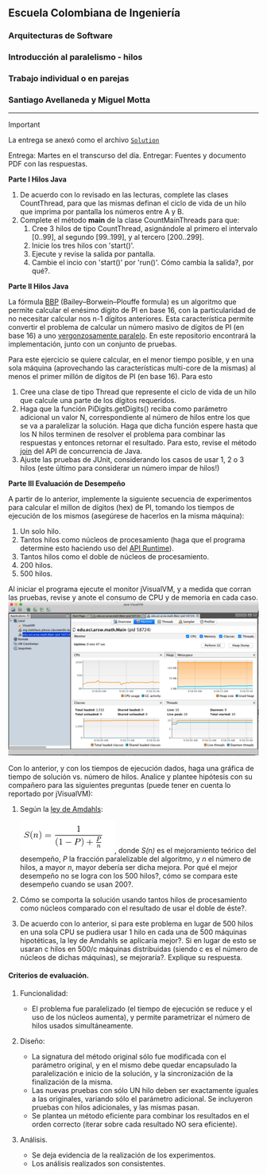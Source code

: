 ## Escuela Colombiana de Ingeniería
### Arquitecturas de Software
### Introducción al paralelismo - hilos

### Trabajo individual o en parejas

### Santiago Avellaneda y Miguel Motta

---

> [!IMPORTANT]  
> La entrega se anexó como el archivo [`Solution`](Solution.md)



Entrega: Martes en el transcurso del día.
Entregar: Fuentes y documento PDF con las respuestas.

**Parte I Hilos Java**

1. De acuerdo con lo revisado en las lecturas, complete las clases CountThread, para que las mismas definan el ciclo de vida de un hilo que imprima por pantalla los números entre A y B.
2. Complete el método __main__ de la clase CountMainThreads para que:
	1. Cree 3 hilos de tipo CountThread, asignándole al primero el intervalo [0..99], al segundo [99..199], y al tercero [200..299].
	2. Inicie los tres hilos con 'start()'.
	3. Ejecute y revise la salida por pantalla.
	4. Cambie el incio con 'start()' por 'run()'. Cómo cambia la salida?, por qué?.

**Parte II Hilos Java**

La fórmula [BBP](https://en.wikipedia.org/wiki/Bailey%E2%80%93Borwein%E2%80%93Plouffe_formula) (Bailey–Borwein–Plouffe formula) es un algoritmo que permite calcular el enésimo dígito de PI en base 16, con la particularidad de no necesitar calcular nos n-1 dígitos anteriores. Esta característica permite convertir el problema de calcular un número masivo de dígitos de PI (en base 16) a uno [vergonzosamente paralelo](https://en.wikipedia.org/wiki/Embarrassingly_parallel). En este repositorio encontrará la implementación, junto con un conjunto de pruebas.

Para este ejercicio se quiere calcular, en el menor tiempo posible, y en una sola máquina (aprovechando las características multi-core de la mismas) al menos el primer millón de dígitos de PI (en base 16). Para esto

1. Cree una clase de tipo Thread que represente el ciclo de vida de un hilo que calcule una parte de los dígitos requeridos.
2. Haga que la función PiDigits.getDigits() reciba como parámetro adicional un valor N, correspondiente al número de hilos entre los que se va a paralelizar la solución. Haga que dicha función espere hasta que los N hilos terminen de resolver el problema para combinar las respuestas y entonces retornar el resultado. Para esto, revise el método [join](https://docs.oracle.com/javase/tutorial/essential/concurrency/join.html) del API de concurrencia de Java.
3. Ajuste las pruebas de JUnit, considerando los casos de usar 1, 2 o 3 hilos (este último para considerar un número impar de hilos!)


**Parte III Evaluación de Desempeño**

A partir de lo anterior, implemente la siguiente secuencia de experimentos para calcular el millon de dígitos (hex) de PI, tomando los tiempos de ejecución de los mismos (asegúrese de hacerlos en la misma máquina):

1. Un solo hilo.
2. Tantos hilos como núcleos de procesamiento (haga que el programa determine esto haciendo uso del [API Runtime](https://docs.oracle.com/javase/7/docs/api/java/lang/Runtime.html)).
3. Tantos hilos como el doble de núcleos de procesamiento.
4. 200 hilos.
5. 500 hilos.

Al iniciar el programa ejecute el monitor jVisualVM, y a medida que corran las pruebas, revise y anote el consumo de CPU y de memoria en cada caso. ![](img/jvisualvm.png)

Con lo anterior, y con los tiempos de ejecución dados, haga una gráfica de tiempo de solución vs. número de hilos. Analice y plantee hipótesis con su compañero para las siguientes preguntas (puede tener en cuenta lo reportado por jVisualVM):



1. Según la [ley de Amdahls](https://www.pugetsystems.com/labs/articles/Estimating-CPU-Performance-using-Amdahls-Law-619/#WhatisAmdahlsLaw?):

   ![](img/ahmdahls.png), donde _S(n)_ es el mejoramiento teórico del desempeño, _P_ la fracción paralelizable del algoritmo, y _n_ el número de hilos, a mayor _n_, mayor debería ser dicha mejora. Por qué el mejor desempeño no se logra con los 500 hilos?, cómo se compara este desempeño cuando se usan 200?.

2. Cómo se comporta la solución usando tantos hilos de procesamiento como núcleos comparado con el resultado de usar el doble de éste?.

3. De acuerdo con lo anterior, si para este problema en lugar de 500 hilos en una sola CPU se pudiera usar 1 hilo en cada una de 500 máquinas hipotéticas, la ley de Amdahls se aplicaría mejor?. Si en lugar de esto se usaran c hilos en 500/c máquinas distribuidas (siendo c es el número de núcleos de dichas máquinas), se mejoraría?. Explique su respuesta.



#### Criterios de evaluación.

1. Funcionalidad:
	- El problema fue paralelizado (el tiempo de ejecución se reduce y el uso de los núcleos aumenta), y permite parametrizar el número de hilos usados simultáneamente.

2. Diseño:
	- La signatura del método original sólo fue modificada con el parámetro original, y en el mismo debe quedar encapsulado la paralelización e inicio de la solución, y la sincronización de la finalización de la misma.
	- Las nuevas pruebas con sólo UN hilo deben ser exactamente iguales a las originales, variando sólo el parámetro adicional. Se incluyeron pruebas con hilos adicionales, y las mismas pasan.
	- Se plantea un método eficiente para combinar los resultados en el orden correcto (iterar sobre cada resultado NO sera eficiente).

3. Análisis.
	- Se deja evidencia de la realización de los experimentos.
	- Los análisis realizados son consistentes.
